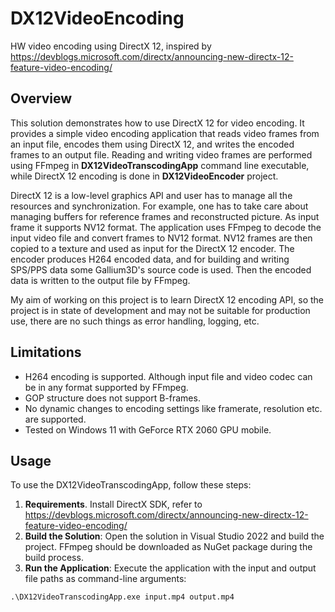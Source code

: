 # DX12VideoEncoding

HW video encoding using DirectX 12, inspired by https://devblogs.microsoft.com/directx/announcing-new-directx-12-feature-video-encoding/

## Overview

This solution demonstrates how to use DirectX 12 for video encoding. It provides a simple video encoding application that reads video frames from an input file, encodes them using DirectX 12, and writes the encoded frames to an output file. Reading and writing video frames are performed using FFmpeg in **DX12VideoTranscodingApp** command line executable, while DirectX 12 encoding is done in **DX12VideoEncoder** project.

DirectX 12 is a low-level graphics API and user has to manage all the resources and synchronization. For example, one has to take care about managing buffers for reference frames and reconstructed picture. As input frame it supports NV12 format. The application uses FFmpeg to decode the input video file and convert frames to NV12 format. NV12 frames are then copied to a texture and used as input for the DirectX 12 encoder. The encoder produces H264 encoded data, and for building and writing SPS/PPS data some Gallium3D's source code is used. Then the encoded data is written to the output file by FFmpeg.

My aim of working on this project is to learn DirectX 12 encoding API, so the project is in state of development and may not be suitable for production use, there are no such things as error handling, logging, etc.

## Limitations

- H264 encoding is supported. Although input file and video codec can be in any format supported by FFmpeg.
- GOP structure does not support B-frames.
- No dynamic changes to encoding settings like framerate, resolution etc. are supported.
- Tested on Windows 11 with GeForce RTX 2060 GPU mobile.

## Usage

To use the DX12VideoTranscodingApp, follow these steps:

1. **Requirements**. Install DirectX SDK, refer to https://devblogs.microsoft.com/directx/announcing-new-directx-12-feature-video-encoding/
2. **Build the Solution**: Open the solution in Visual Studio 2022 and build the project. FFmpeg should be downloaded as NuGet package during the build process.
3. **Run the Application**: Execute the application with the input and output file paths as command-line arguments:
```cmd
.\DX12VideoTranscodingApp.exe input.mp4 output.mp4
```
